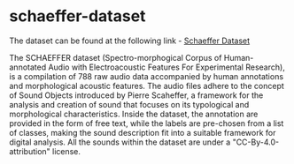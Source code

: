 # schaeffer-dataset

The dataset can be found at the following link - 
<a href="https://huggingface.co/datasets/dbschaeffer/schaeffer_thesis_corrected" target="_blank">Schaeffer Dataset</a>

The SCHAEFFER dataset (Spectro-morphogical Corpus of Human-annotated Audio with Electroacoustic Features For Experimental Research), is a compilation of 788 raw audio data accompanied by human annotations and morphological acoustic features. The audio files adhere to the concept of Sound Objects introduced by Pierre Scaheffer, a framework for the analysis and creation of sound that focuses on its typological and morphological characteristics. Inside the dataset, the annotation are provided in the form of free text, while the labels are pre-chosen from a list of classes, making the sound description fit into a suitable framework for digital analysis. All the sounds within the dataset are under a "CC-By-4.0-attribution" license.
